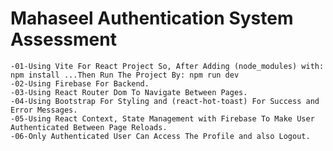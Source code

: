 # Mahaseel Authentication System Assessment

    -01-Using Vite For React Project So, After Adding (node_modules) with: npm install ...Then Run The Project By: npm run dev
    -02-Using Firebase For Backend.
    -03-Using React Router Dom To Navigate Between Pages.
    -04-Using Bootstrap For Styling and (react-hot-toast) For Success and Error Messages.
    -05-Using React Context, State Management with Firebase To Make User Authenticated Between Page Reloads.
    -06-Only Authenticated User Can Access The Profile and also Logout.
